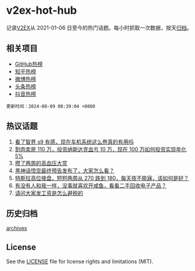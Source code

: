 # v2ex-hot-hub

 记录[V2EX](https://www.v2ex.com/)从 2021-01-06 日至今的热门话题。每小时抓取一次数据，按天[归档](archives)。
 
 ## 相关项目

- [GitHub热榜](https://github.com/lonnyzhang423/github-hot-hub)
- [知乎热榜](https://github.com/lonnyzhang423/zhihu-hot-hub)
- [微博热榜](https://github.com/lonnyzhang423/weibo-hot-hub)
- [头条热榜](https://github.com/lonnyzhang423/toutiao-hot-hub)
- [抖音热榜](https://github.com/lonnyzhang423/douyin-hot-hub)


 `更新时间：2024-08-09 08:39:04 +0800`

## 热议话题

1. [看了智界 s9 有感，现在车机系统这么卷真的有用吗](https://www.v2ex.com/t/1063372)
1. [割肉卖房 110 万，投资纳斯达克血亏 10 万，现在 100 万如何投资实现年化 5%](https://www.v2ex.com/t/1063430)
1. [攒了两周的高血压大赏](https://www.v2ex.com/t/1063496)
1. [黑神话悟空最终预告发布了，大家怎么看？](https://www.v2ex.com/t/1063411)
1. [特斯拉高位接盘，短短两周从 270 跌到 180，每天夜不能寐，该如何是好？](https://www.v2ex.com/t/1063509)
1. [有没有人和我一样，没事就喜欢开咸鱼，看看二手回收电子产品？](https://www.v2ex.com/t/1063385)
1. [请问大家发工资是怎么避税的](https://www.v2ex.com/t/1063465)

## 历史归档

[archives](archives)

## License

See the [LICENSE](LICENSE) file for license rights and limitations (MIT).
